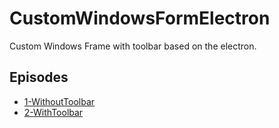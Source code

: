 # CustomWindowsFormElectron

Custom Windows Frame with toolbar based on the electron.

## Episodes

- [1-WithoutToolbar](1-WithoutToolbar)
- [2-WithToolbar](2-WithToolbar)

